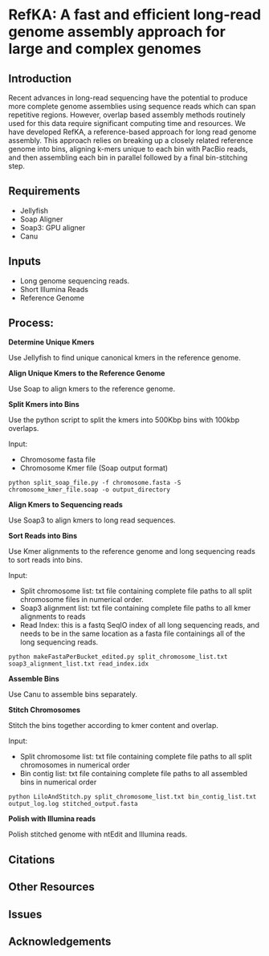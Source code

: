 # RefKA: A fast and efficient long-read genome assembly approach for large and complex genomes

## Introduction

Recent advances in long-read sequencing have the potential to produce more complete genome assemblies using sequence reads which can span repetitive regions. However, overlap based assembly methods routinely used for this data require significant computing time and resources. We have developed RefKA, a reference-based approach for long read genome assembly. This approach relies on breaking up a closely related reference genome into bins, aligning k-mers unique to each bin with PacBio reads, and then assembling each bin in parallel followed by a final bin-stitching step. 

## Requirements

* Jellyfish
* Soap Aligner
* Soap3: GPU aligner
* Canu

## Inputs

* Long genome sequencing reads. 
* Short Illumina Reads
* Reference Genome


## Process:


**Determine Unique Kmers** 

Use Jellyfish to find unique canonical kmers in the reference genome. 

**Align Unique Kmers to the Reference Genome**

Use Soap to align kmers to the reference genome.

**Split Kmers into Bins**

Use the python script to split the kmers into 500Kbp bins with 100kbp overlaps. 

Input: 
* Chromosome fasta file
* Chromosome Kmer file (Soap output format)

```
python split_soap_file.py -f chromosome.fasta -S chromosome_kmer_file.soap -o output_directory
```

**Align Kmers to Sequencing reads**

Use Soap3 to align kmers to long read sequences. 

**Sort Reads into Bins**

Use Kmer alignments to the reference genome and long sequencing reads to sort reads into bins. 

Input: 
* Split chromosome list: txt file containing complete file paths to all split chromosome files in numerical order. 
* Soap3 alignment list: txt file containing complete file paths to all kmer alignments to reads
* Read Index: this is a fastq SeqIO index of all long sequencing reads, and needs to be in the same location as a fasta file containings all of the long sequencing reads. 

```
python makeFastaPerBucket_edited.py split_chromosome_list.txt soap3_alignment_list.txt read_index.idx

```

**Assemble Bins**

Use Canu to assemble bins separately. 

**Stitch Chromosomes**

Stitch the bins together according to kmer content and overlap.

Input: 
* Split chromosome list: txt file containing complete file paths to all split chromosomes in numerical order
* Bin contig list: txt file containing complete file paths to all assembled bins in numerical order

```
python LiloAndStitch.py split_chromosome_list.txt bin_contig_list.txt output_log.log stitched_output.fasta
```

**Polish with Illumina reads**

Polish stitched genome with ntEdit and Illumina reads. 

## Citations

## Other Resources

## Issues 

## Acknowledgements
